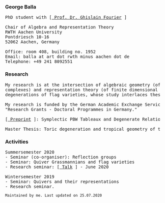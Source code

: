 ### George Balla
<pre>
PhD student with [<a href ="https://www.art.rwth-aachen.de/cms/MATHB/Der-Lehrstuhl/Team/Professorinnen-und-Professoren/~rnko/Fourier/lidx/1/"> Prof. Dr. Ghislain Fourier</a> ]

Chair of Algebra and Representation Theory
RWTH Aachen University
Pontdriesch 10-16
52062 Aachen, Germany

Office: room 408, building no. 1952
Email: balla at art dot rwth minus aachen dot de
Telephone: +49 241 8092551
</pre>


### Research
<pre>
My research is at the intersection of algebraic geometry (of flag varieties), combinatorics (of tableaux and polyhedral 
complexes) and representation theory (of finite dimensional Lie algebras). Currently, my main interest is in various
degenerations of flag varieties, whose study interlaces these topics and leads naturally to tropical and toric geometry.

My research is funded by the German Academic Exchange Service (DAAD) under the grant: 
"Research Grants - Doctoral Programmes in Germany."

[<a href ="https://arxiv.org/abs/2007.06362"> Preprint</a> ]: Symplectic PBW Tableaux and Degenerate Relations, July 2020.

Master Thesis: Toric degeneration and tropical geometry of the variety of planes (<a href ="https://aims.edu.gh"> AIMS Ghana</a> and <a href ="https://www.imsp-benin.com/home/"> IMSP Benin</a>).
</pre>

### Activities
<pre>
Summersemester 2020
- Seminar (co-organiser): Reflection groups
- Seminar: Quiver Grassmannians and flag varieties
- Research seminar: [<a href ="https://github.com/georgeballa/georgeballa.github.io/blob/master/22-07-2020%2BBalla.pdf"> Talk</a> ] - June 2020

Wintersemester 2019
- Seminar: Quivers and their representations
- Research seminar.
</pre>

```
Maintained by me. Last updated on 25.07.2020
```
